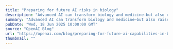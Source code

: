```yaml
---
title: "Preparing for future AI risks in biology"
description: "Advanced AI can transform biology and medicine—but also raises biosecurity risks. We’re proactively assessing capabilities and implementing safeguards to prevent misuse."
summary: "Advanced AI can transform biology and medicine—but also raises biosecurity risks. We’re proactively assessing capabilities and implementing safeguards to prevent misuse."
pubDate: "Wed, 18 Jun 2025 10:00:00 GMT"
source: "OpenAI Blog"
url: "https://openai.com/blog/preparing-for-future-ai-capabilities-in-biology"
thumbnail: ""
---
```


